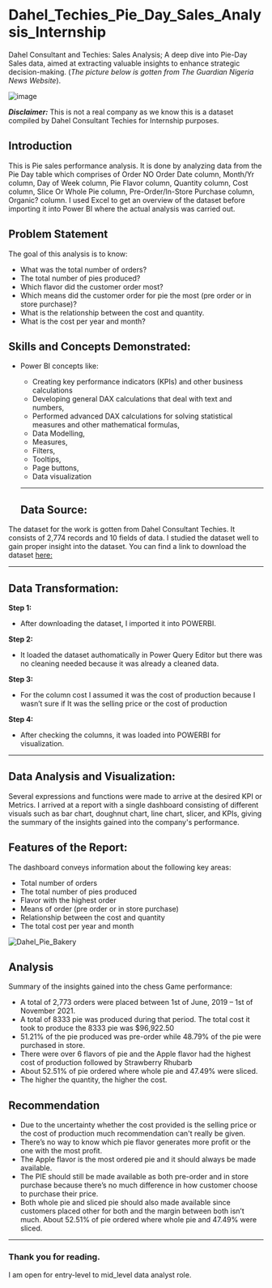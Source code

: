 # Dahel_Techies_Pie_Day_Sales_Analysis_Internship
Dahel Consultant and Techies: Sales Analysis; A deep dive into Pie-Day Sales data, aimed at extracting valuable  insights to enhance strategic decision-making.
(*The picture below is gotten from The Guardian Nigeria News Website*). 


![image](https://github.com/RemedyData/Dahel_Techies_Pie_Day_Sales_Analysis_Internship/assets/137626163/1b181f2d-51f8-4c6d-b71c-ca7bce84187f)




***Disclaimer:*** This is not a real company as we know this is a dataset compiled by Dahel Consultant Techies for Internship purposes. 


## Introduction

This is Pie sales performance analysis. It is done by analyzing data from  the Pie Day table which comprises of Order NO	Order Date column, Month/Yr column, Day of Week column, Pie Flavor column, Quantity	column, Cost column, Slice Or Whole Pie column, Pre-Order/In-Store Purchase column, Organic? column. I used Excel to get an overview of the dataset before importing it into Power BI where the actual analysis was carried out. 

## Problem Statement

The goal of this analysis is to know:

- What was the total number of orders?
- The total number of pies produced?
- Which flavor did the customer order most?
- Which means did the customer order for pie the most (pre order or in store purchase)?
- What is the relationship between the cost and quantity.  
- What is the cost per year and month?



## Skills and Concepts Demonstrated:

- Power BI concepts like:
   - Creating key performance indicators (KPIs) and other business calculations
   - Developing general DAX calculations that deal with text and numbers,
   - Performed advanced DAX calculations for solving statistical measures and other mathematical formulas,
   - Data Modelling,
   - Measures,
   - Filters,
   - Tooltips,
   - Page buttons,
   - Data visualization
 
   ---
  ## Data Source:
  
The dataset for the work is gotten from Dahel Consultant Techies. It consists of 2,774 records and 10 fields of data. I studied the dataset well to gain proper insight into the dataset. You can find a link to download the dataset [here:](https://drive.google.com/drive/folders/1Sx-39tlvUmC-rDkTpy2OfHcQ3iaVvrRV?usp=drive_link)

   ---

## Data Transformation:

**Step 1:**
- After downloading the dataset, I imported it into POWERBI.

**Step 2:**
- It loaded the dataset authomatically in Power Query Editor but there was no cleaning needed because it was already a cleaned data.

**Step 3:**
- For the column cost I assumed it was the cost of production  because I wasn’t sure if It was the selling price or the cost of production 

**Step 4:**
- After checking the columns, it was loaded into POWERBI for visualization.

---


## Data Analysis and Visualization:

Several expressions and functions were made to arrive at the desired KPI or Metrics.
I arrived at a report with a single dashboard consisting of different visuals such as bar chart, doughnut chart, line chart, slicer, and KPIs, giving the summary of the insights gained into the company's performance.

## Features of the Report:
The dashboard conveys information about the following key areas:
- Total number of orders
- The total number of pies produced
- Flavor with the highest order
- Means of order (pre order or in store purchase)
- Relationship between the cost and quantity 
- The total cost per year and month


![Dahel_Pie_Bakery](https://github.com/RemedyData/Dahel_Techies_Pie_Day_Sales_Analysis_Internship/assets/137626163/f52b6f58-09fc-4689-be80-52c050396006)



## Analysis

Summary of the insights gained into the chess Game performance: 

- A total of 2,773 orders were placed between 1st of June, 2019 – 1st of November 2021.
- A total of 8333 pie was produced during that period. The total cost it took to produce the 8333 pie was $96,922.50
- 51.21% of the pie produced was pre-order while 48.79% of the pie were purchased in store.
- There were over 6 flavors of pie and the Apple flavor had the highest cost of production followed by Strawberry Rhubarb
- About 52.51% of pie ordered where whole pie and 47.49% were sliced.
- The higher the quantity, the higher the cost.


## Recommendation

- Due to the uncertainty whether the cost provided is the selling price or the cost of production much recommendation can't really be given. 
- There’s no way to know which pie flavor generates more profit or the one with the most profit.
- The Apple flavor is the most ordered pie and it should always be made available. 
- The PIE should still be made available as both pre-order and in store purchase because there’s no much difference in how customer choose to purchase their price. 
- Both whole pie and sliced pie should also made available since customers placed other for both and the margin between both isn’t much. About 52.51% of pie ordered where whole pie and 47.49% were sliced.


---

### Thank you for reading.

I am open for entry-level to mid_level data analyst role.
